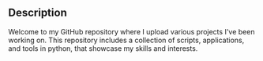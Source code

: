 ## Description
Welcome to my GitHub repository where I upload various projects I've been working on. 
This repository includes a collection of scripts, applications, and tools in python, that showcase my skills and interests.

